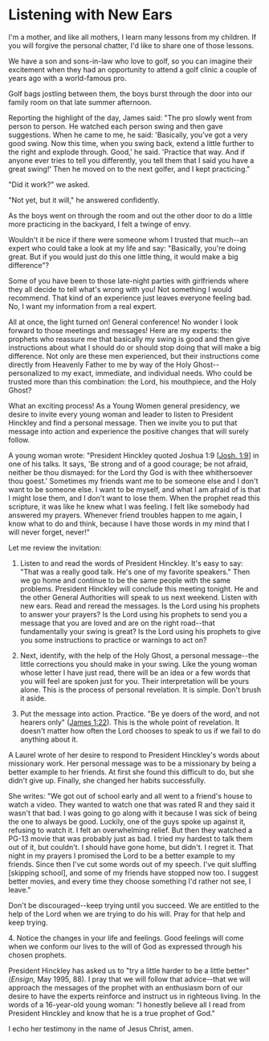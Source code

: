 # Listening with New Ears

I'm a mother, and like all mothers, I learn many lessons from my children. If
you will forgive the personal chatter, I'd like to share one of those lessons.

We have a son and sons-in-law who love to golf, so you can imagine their
excitement when they had an opportunity to attend a golf clinic a couple of
years ago with a world-famous pro.

Golf bags jostling between them, the boys burst through the door into our
family room on that late summer afternoon.

Reporting the highlight of the day, James said: "The pro slowly went from
person to person. He watched each person swing and then gave suggestions. When
he came to me, he said: 'Basically, you've got a very good swing. Now this
time, when you swing back, extend a little further to the right and explode
through. Good,' he said. 'Practice that way. And if anyone ever tries to tell
you differently, you tell them that I said you have a great swing!' Then he
moved on to the next golfer, and I kept practicing."

"Did it work?" we asked.

"Not yet, but it will," he answered confidently.

As the boys went on through the room and out the other door to do a little
more practicing in the backyard, I felt a twinge of envy.

Wouldn't it be nice if there were someone whom I trusted that much--an expert
who could take a look at my life and say: "Basically, you're doing great. But
if you would just do this one little thing, it would make a big difference"?

Some of you have been to those late-night parties with girlfriends where they
all decide to tell what's wrong with you! Not something I would recommend.
That kind of an experience just leaves everyone feeling bad. No, I want my
information from a real expert.

All at once, the light turned on! General conference! No wonder I look forward
to those meetings and messages! Here are my experts: the prophets who reassure
me that basically my swing is good and then give instructions about what I
should do or should stop doing that will make a big difference. Not only are
these men experienced, but their instructions come directly from Heavenly
Father to me by way of the Holy Ghost--personalized to my exact, immediate,
and individual needs. Who could be trusted more than this combination: the
Lord, his mouthpiece, and the Holy Ghost?

What an exciting process! As a Young Women general presidency, we desire to
invite every young woman and leader to listen to President Hinckley and find a
personal message. Then we invite you to put that message into action and
experience the positive changes that will surely follow.

A young woman wrote: "President Hinckley quoted Joshua 1:9 [[Josh.
1:9](https://www.lds.org/scriptures/ot/josh/1.9?lang=eng#8)] in one of his
talks. It says, 'Be strong and of a good courage; be not afraid, neither be
thou dismayed: for the Lord thy God is with thee whithersoever thou goest.'
Sometimes my friends want me to be someone else and I don't want to be someone
else. I want to be myself, and what I am afraid of is that I might lose them,
and I don't want to lose them. When the prophet read this scripture, it was
like he knew what I was feeling. I felt like somebody had answered my prayers.
Whenever friend troubles happen to me again, I know what to do and think,
because I have those words in my mind that I will never forget, never!"

Let me review the invitation:

  1. Listen to and read the words of President Hinckley. It's easy to say: "That was a really good talk. He's one of my favorite speakers." Then we go home and continue to be the same people with the same problems. President Hinckley will conclude this meeting tonight. He and the other General Authorities will speak to us next weekend. Listen with new ears. Read and reread the messages. Is the Lord using his prophets to answer your prayers? Is the Lord using his prophets to send you a message that you are loved and are on the right road--that fundamentally your swing is great? Is the Lord using his prophets to give you some instructions to practice or warnings to act on?

  2. Next, identify, with the help of the Holy Ghost, a personal message--the little corrections you should make in your swing. Like the young woman whose letter I have just read, there will be an idea or a few words that you will feel are spoken just for you. Their interpretation will be yours alone. This is the process of personal revelation. It is simple. Don't brush it aside.

  3. Put the message into action. Practice. "Be ye doers of the word, and not hearers only" ([James 1:22](https://www.lds.org/scriptures/nt/james/1.22?lang=eng#21)). This is the whole point of revelation. It doesn't matter how often the Lord chooses to speak to us if we fail to do anything about it.

A Laurel wrote of her desire to respond to President Hinckley's words about
missionary work. Her personal message was to be a missionary by being a better
example to her friends. At first she found this difficult to do, but she
didn't give up. Finally, she changed her habits successfully.

She writes: "We got out of school early and all went to a friend's house to
watch a video. They wanted to watch one that was rated R and they said it
wasn't that bad. I was going to go along with it because I was sick of being
the one to always be good. Luckily, one of the guys spoke up against it,
refusing to watch it. I felt an overwhelming relief. But then they watched a
PG-13 movie that was probably just as bad. I tried my hardest to talk them out
of it, but couldn't. I should have gone home, but didn't. I regret it. That
night in my prayers I promised the Lord to be a better example to my friends.
Since then I've cut some words out of my speech. I've quit sluffing [skipping
school], and some of my friends have stopped now too. I suggest better movies,
and every time they choose something I'd rather not see, I leave."

Don't be discouraged--keep trying until you succeed. We are entitled to the
help of the Lord when we are trying to do his will. Pray for that help and
keep trying.

4\. Notice the changes in your life and feelings. Good feelings will come when
we conform our lives to the will of God as expressed through his chosen
prophets.

President Hinckley has asked us to "try a little harder to be a little better"
(_Ensign,_ May 1995, 88). I pray that we will follow that advice--that we will
approach the messages of the prophet with an enthusiasm born of our desire to
have the experts reinforce and instruct us in righteous living. In the words
of a 16-year-old young woman: "I honestly believe all I read from President
Hinckley and know that he is a true prophet of God."

I echo her testimony in the name of Jesus Christ, amen.

